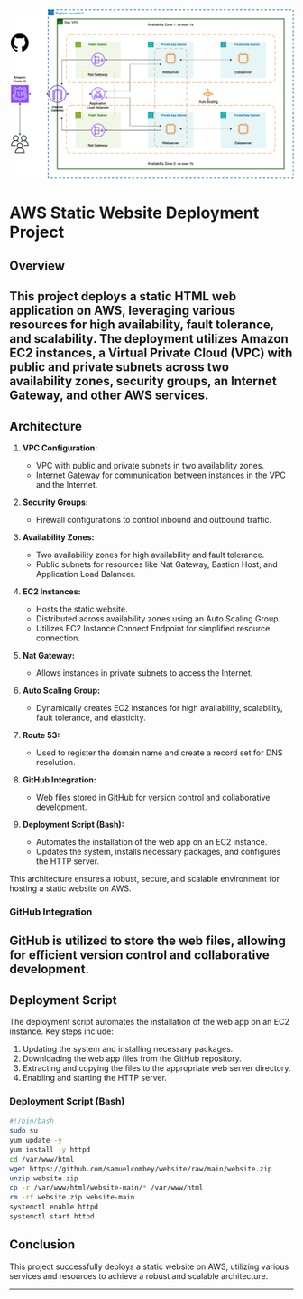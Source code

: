 ![image](image.png)
---
# AWS Static Website Deployment Project

## Overview

This project deploys a static HTML web application on AWS, leveraging various resources for high availability, fault tolerance, and scalability. The deployment utilizes Amazon EC2 instances, a Virtual Private Cloud (VPC) with public and private subnets across two availability zones, security groups, an Internet Gateway, and other AWS services.
---
## Architecture

1. **VPC Configuration:**
   - VPC with public and private subnets in two availability zones.
   - Internet Gateway for communication between instances in the VPC and the Internet.

2. **Security Groups:**
   - Firewall configurations to control inbound and outbound traffic.

3. **Availability Zones:**
   - Two availability zones for high availability and fault tolerance.
   - Public subnets for resources like Nat Gateway, Bastion Host, and Application Load Balancer.

4. **EC2 Instances:**
   - Hosts the static website.
   - Distributed across availability zones using an Auto Scaling Group.
   - Utilizes EC2 Instance Connect Endpoint for simplified resource connection.

5. **Nat Gateway:**
   - Allows instances in private subnets to access the Internet.

6. **Auto Scaling Group:**
   - Dynamically creates EC2 instances for high availability, scalability, fault tolerance, and elasticity.

7. **Route 53:**
   - Used to register the domain name and create a record set for DNS resolution.

8. **GitHub Integration:**
   - Web files stored in GitHub for version control and collaborative development.

9. **Deployment Script (Bash):**
   - Automates the installation of the web app on an EC2 instance.
   - Updates the system, installs necessary packages, and configures the HTTP server.

This architecture ensures a robust, secure, and scalable environment for hosting a static website on AWS.
### GitHub Integration

GitHub is utilized to store the web files, allowing for efficient version control and collaborative development.
---
## Deployment Script

The deployment script automates the installation of the web app on an EC2 instance. Key steps include:

1. Updating the system and installing necessary packages.
2. Downloading the web app files from the GitHub repository.
3. Extracting and copying the files to the appropriate web server directory.
4. Enabling and starting the HTTP server.

### Deployment Script (Bash)

```bash
#!/bin/bash
sudo su
yum update -y
yum install -y httpd
cd /var/www/html
wget https://github.com/samuelcombey/website/raw/main/website.zip
unzip website.zip
cp -r /var/www/html/website-main/* /var/www/html
rm -rf website.zip website-main
systemctl enable httpd
systemctl start httpd
```

## Conclusion

This project successfully deploys a static website on AWS, utilizing various services and resources to achieve a robust and scalable architecture.

---
